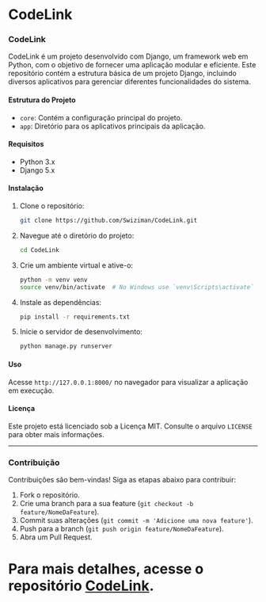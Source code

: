 # CodeLink

### CodeLink

CodeLink é um projeto desenvolvido com Django, um framework web em Python, com o objetivo de fornecer uma aplicação modular e eficiente. Este repositório contém a estrutura básica de um projeto Django, incluindo diversos aplicativos para gerenciar diferentes funcionalidades do sistema.

#### Estrutura do Projeto

- `core`: Contém a configuração principal do projeto.
- `app`: Diretório para os aplicativos principais da aplicação.

#### Requisitos

- Python 3.x
- Django 5.x

#### Instalação

1. Clone o repositório:
    ```sh
    git clone https://github.com/Swiziman/CodeLink.git
    ```
2. Navegue até o diretório do projeto:
    ```sh
    cd CodeLink
    ```
3. Crie um ambiente virtual e ative-o:
    ```sh
    python -m venv venv
    source venv/bin/activate  # No Windows use `venv\Scripts\activate`
    ```
4. Instale as dependências:
    ```sh
    pip install -r requirements.txt
    ```
5. Inicie o servidor de desenvolvimento:
    ```sh
    python manage.py runserver
    ```

#### Uso

Acesse `http://127.0.0.1:8000/` no navegador para visualizar a aplicação em execução.

#### Licença

Este projeto está licenciado sob a Licença MIT. Consulte o arquivo `LICENSE` para obter mais informações.

---

### Contribuição

Contribuições são bem-vindas! Siga as etapas abaixo para contribuir:

1. Fork o repositório.
2. Crie uma branch para a sua feature (`git checkout -b feature/NomeDaFeature`).
3. Commit suas alterações (`git commit -m 'Adicione uma nova feature'`).
4. Push para a branch (`git push origin feature/NomeDaFeature`).
5. Abra um Pull Request.

Para mais detalhes, acesse o repositório [CodeLink](https://github.com/Swiziman/CodeLink). 
=======

 
